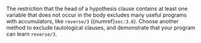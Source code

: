 <!--section 3.6-->
The restriction that the head of a hypothesis clause contains at least one variable that does not occur in the body excludes many useful programs with accumulators, like `reverse/3` ({numref}`sec:3.6`). Choose another method to exclude tautological clauses, and demonstrate that your program can learn `reverse/3`.
